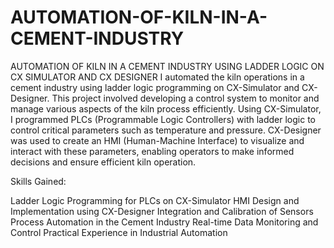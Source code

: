 # AUTOMATION-OF-KILN-IN-A-CEMENT-INDUSTRY
AUTOMATION OF KILN IN A CEMENT INDUSTRY USING LADDER LOGIC ON CX SIMULATOR AND CX DESIGNER
I automated the kiln operations in a cement industry using ladder logic programming on CX-Simulator and CX-Designer. This project involved developing a control system to monitor and manage various aspects of the kiln process efficiently. Using CX-Simulator, I programmed PLCs (Programmable Logic Controllers) with ladder logic to control critical parameters such as temperature and pressure. CX-Designer was used to create an HMI (Human-Machine Interface) to visualize and interact with these parameters, enabling operators to make informed decisions and ensure efficient kiln operation.

Skills Gained:

Ladder Logic Programming for PLCs on CX-Simulator
HMI Design and Implementation using CX-Designer
Integration and Calibration of Sensors
Process Automation in the Cement Industry
Real-time Data Monitoring and Control
Practical Experience in Industrial Automation
